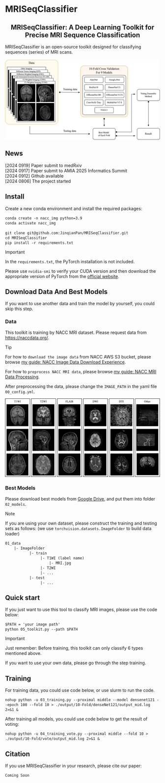 # MRISeqClassifier

<div align='center'><h2>MRISeqClassifier: A Deep Learning Toolkit for Precise MRI Sequence Classification</h2></div>
MRISeqClassifier is an open-source toolkit designed for classifying sequences (series) of MRI scans.  <br><br>

<div align="center">
  <img src="https://github.com/JinqianPan/MRISeqClassifier/blob/main/02_models/arch.jpg">
</div>

## News
[2024 0919] Paper submit to medRxiv  
[2024 0917] Paper submit to AMIA 2025 Informatics Summit  
[2024 0912] Github available  
[2024 0806] The project started

## Install
Create a new conda environment and install the required packages:

```
conda create -n nacc_img python=3.9
conda activate nacc_img

git clone git@github.com:JinqianPan/MRISeqClassifier.git
cd MRISeqClassifier
pip install -r requirements.txt
```

>[!IMPORTANT]
> In the `requirements.txt`, the PyTorch installation is not included. 
>
> Please use `nvidia-smi` to verify your CUDA version and then download the appropriate version of PyTorch from the [official website](https://pytorch.org/).


## Download Data And Best Models
If you want to use another data and train the model by yourself, you could skip this step.

### Data
This toolkit is training by NACC MRI dataset. Please request data from https://naccdata.org/.

>[!TIP]
> For how to `download the image data` from NACC AWS S3 bucket, please browse [my guide: NACC Image Data Download Experience](https://github.com/JinqianPan/NACC_img_download).
>
> For how to `preprocess NACC MRI data`, please browse [my guide: NACC MRI Data Processing](https://github.com/JinqianPan/NACC_image).

After preprocessing the data, please change the `IMAGE_PATH` in the yaml file `00_config.yml`.

<div align="center">
  <img src="https://github.com/JinqianPan/MRISeqClassifier/blob/main/01_data/ImageFolder/example.jpg">
</div>

### Best Models
Please download best models from [Google Drive](https://drive.google.com/drive/folders/1kY7bkytT5G3ihGefWhfwZOErwvvaufC5?usp=sharing), and put them into folder `02_models`.

>[!NOTE]
> If you are using your own dataset, please construct the training and testing sets as follows: (we use `torchvision.datasets.ImageFolder` to build data loader)
> ```
> 01_data
>     |- ImageFolder
>            |- train
>                 |- T1WI (label name)
>                     |- MRI.jpg
>                 |- T2WI
>                 |- ...
>            |- test
>                 |- ...
> ```

## Quick start
If you just want to use this tool to classify MRI images, please use the code below:
```
$PATH = 'your image path'
python 05_toolkit.py --path $PATH
```

>[!IMPORTANT]
> Just remember: Before training, this toolkit can only classify 6 types mentioned above. 
> 
> If you want to use your own data, please go through the step training.

## Training
For training data, you could use code below, or use slurm to run the code.
```
nohup python -u 03_training.py --proximal middle --model densenet121 --epoch 100 --fold 10 > ./output/10-Fold/denseNet121/output_mid.log 2>&1 &
```

After training all models, you could use code below to get the result of voting:
```
nohup python -u 04_training_vote.py --proximal middle --fold 10 > ./output/10-Fold/vote/output_mid.log 2>&1 &
```

## Citation
If you use MRISeqClassifier in your research, please cite our paper:

```
Coming Soon
```
